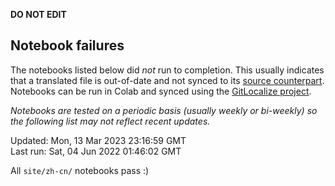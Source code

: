 __DO NOT EDIT__

## Notebook failures

The notebooks listed below did *not* run to completion. This usually indicates
that a translated file is out-of-date and not synced to its
[source counterpart](../en-snapshot/). Notebooks can be run in Colab and synced
using the [GitLocalize project](https://gitlocalize.com/tensorflow/docs-l10n).

*Notebooks are tested on a periodic basis (usually weekly or bi-weekly) so the
following list may not reflect recent updates.*

Updated: Mon, 13 Mar 2023 23:16:59 GMT<br/>
Last run: Sat, 04 Jun 2022 01:46:02 GMT

All <code>site/zh-cn/</code> notebooks pass :)

